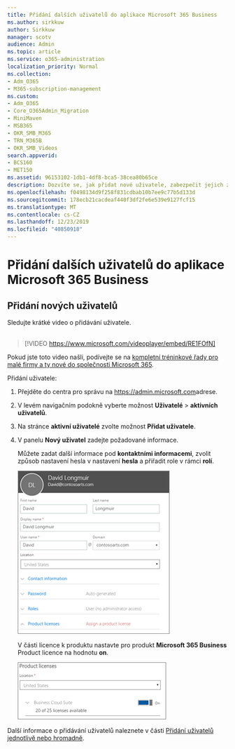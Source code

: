 ```yaml
---
title: Přidání dalších uživatelů do aplikace Microsoft 365 Business
ms.author: sirkkuw
author: Sirkkuw
manager: scotv
audience: Admin
ms.topic: article
ms.service: o365-administration
localization_priority: Normal
ms.collection:
- Adm_O365
- M365-subscription-management
ms.custom:
- Adm_O365
- Core_O365Admin_Migration
- MiniMaven
- MSB365
- OKR_SMB_M365
- TRN_M365B
- OKR_SMB_Videos
search.appverid:
- BCS160
- MET150
ms.assetid: 96153102-1db1-4df8-bca5-38cea80b65ce
description: Dozvíte se, jak přidat nové uživatele, zabezpečit jejich zařízení a přiřazovat role v aplikaci Microsoft 365 Business.
ms.openlocfilehash: f0498134d9f258f831cdbab10b7ee9c77b5d133d
ms.sourcegitcommit: 178ecb21cacdeaf440f3df2fe6e539e9127fcf15
ms.translationtype: MT
ms.contentlocale: cs-CZ
ms.lasthandoff: 12/23/2019
ms.locfileid: "40850918"
---
```

# <a name="add-more-users-to-microsoft-365-business"></a>Přidání dalších uživatelů do aplikace Microsoft 365 Business

## <a name="add-new-users"></a>Přidání nových uživatelů

Sledujte krátké video o přidávání uživatele. <br><br>

> [!VIDEO https://www.microsoft.com/videoplayer/embed/RE1FOfN] 

Pokud jste toto video našli, podívejte se na [kompletní tréninkové řady pro malé firmy a ty nové do společnosti Microsoft 365](https://support.office.com/article/6ab4bbcd-79cf-4000-a0bd-d42ce4d12816).

Přidání uživatele:

1. Přejděte do centra pro správu na <a href="https://go.microsoft.com/fwlink/p/?linkid=837890" target="_blank">https://admin.microsoft.com</a>adrese. 
2. V levém navigačním podokně vyberte možnost **Uživatelé** \> **aktivních uživatelů**.
3. Na stránce **aktivní uživatelé** zvolte možnost **Přidat uživatele**.
4. V panelu **Nový uživatel** zadejte požadované informace. 
  
    Můžete zadat další informace pod **kontaktními informacemi**, zvolit způsob nastavení hesla v nastavení **hesla** a přiřadit role v rámci **rolí**.
      
    ![Enter user information in the New user card](media/f04d39ca-48be-4868-8330-8552a4754c8b.png)
      
    V části licence k produktu nastavte pro produkt **Microsoft 365 Business** Product licence na hodnotu **on**.
      
    ![Set the license setting to On position](media/7404f7f7-93bc-44a3-9ffb-4208b5b17402.png)
  
Další informace o přidávání uživatelů naleznete v části [Přidání uživatelů jednotlivě nebo hromadně](https://docs.microsoft.com/office365/admin/add-users/add-users).
  
